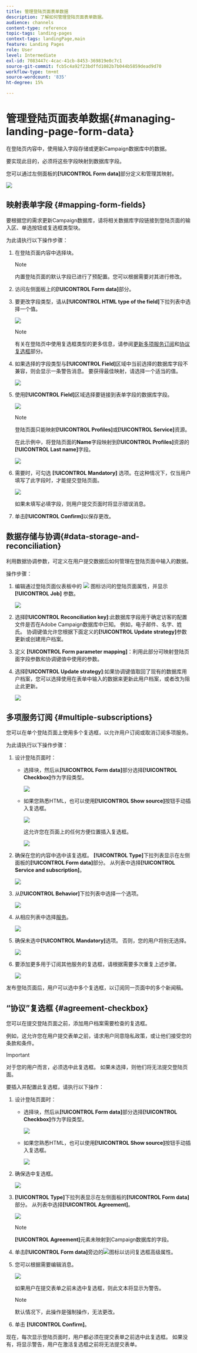 ```yaml
---
title: 管理登陆页面表单数据
description: 了解如何管理登陆页面表单数据。
audience: channels
content-type: reference
topic-tags: landing-pages
context-tags: landingPage,main
feature: Landing Pages
role: User
level: Intermediate
exl-id: 7083447c-4cac-41cb-8453-369819e0c7c1
source-git-commit: fcb5c4a92f23bdffd1082b7b044b5859dead9d70
workflow-type: tm+mt
source-wordcount: '835'
ht-degree: 15%

---
```


# 管理登陆页面表单数据{#managing-landing-page-form-data}

在登陆页内容中，使用输入字段存储或更新Campaign数据库中的数据。

要实现此目的，必须将这些字段映射到数据库字段。

您可以通过左侧面板的&#x200B;**[!UICONTROL Form data]**&#x200B;部分定义和管理其映射。

![](assets/lp_form-data.png)

## 映射表单字段 {#mapping-form-fields}

要根据您的需求更新Campaign数据库，请将相关数据库字段链接到登陆页面的输入区、单选按钮或复选框类型块。

为此请执行以下操作步骤：

1. 在登陆页面内容中选择块。

   >[!NOTE]
   >
   >内置登陆页面的默认字段已进行了预配置。您可以根据需要对其进行修改。

1. 访问左侧面板上的&#x200B;**[!UICONTROL Form data]**&#x200B;部分。

1. 要更改字段类型，请从&#x200B;**[!UICONTROL HTML type of the field]**&#x200B;下拉列表中选择一个值。

   ![](assets/lp_html-field-type.png)

   >[!NOTE]
   >
   >有关在登陆页中使用复选框类型的更多信息，请参阅[更新多项服务订阅](#multiple-subscriptions)和[协议复选框](#agreement-checkbox)部分。

1. 如果选择的字段类型与&#x200B;**[!UICONTROL Field]**&#x200B;区域中当前选择的数据库字段不兼容，则会显示一条警告消息。 要获得最佳映射，请选择一个适当的值。

   ![](assets/lp_field-type-warning.png)

1. 使用&#x200B;**[!UICONTROL Field]**&#x200B;区域选择要链接到表单字段的数据库字段。

   ![](assets/lp_select-database-field.png)

   >[!NOTE]
   >
   >登陆页面只能映射&#x200B;**[!UICONTROL Profiles]**&#x200B;或&#x200B;**[!UICONTROL Service]**&#x200B;资源。

   在此示例中，将登陆页面的&#x200B;**Name**&#x200B;字段映射到&#x200B;**[!UICONTROL Profiles]**&#x200B;资源的&#x200B;**[!UICONTROL Last name]**&#x200B;字段。

   ![](assets/lp_database-field-example.png)

1. 需要时，可勾选 **[!UICONTROL Mandatory]** 选项。在这种情况下，仅当用户填写了此字段时，才能提交登陆页面。

   ![](assets/lp_mandatory-option.png)

   如果未填写必填字段，则用户提交页面时将显示错误消息。

1. 单击&#x200B;**[!UICONTROL Confirm]**&#x200B;以保存更改。

<!--If you choose a mandatory **[!UICONTROL Checkbox]**, make sure that it is of **[!UICONTROL Field]** type.-->

## 数据存储与协调{#data-storage-and-reconciliation}

利用数据协调参数，可定义在用户提交数据后如何管理在登陆页面中输入的数据。

操作步骤：

1. 编辑通过登陆页面仪表板中的 ![](assets/edit_darkgrey-24px.png) 图标访问的登陆页面属性，并显示 **[!UICONTROL Job]** 参数。

   ![](assets/lp_parameters_job.png)

1. 选择&#x200B;**[!UICONTROL Reconciliation key]**:此数据库字段用于确定访客的配置文件是否在Adobe Campaign数据库中已知。 例如，电子邮件、名字、姓氏。 协调键值允许您根据下面定义的&#x200B;**[!UICONTROL Update strategy]**&#x200B;参数更新或创建用户档案。

1. 定义 **[!UICONTROL Form parameter mapping]**：利用此部分可映射登陆页面字段参数和协调键值中使用的参数。

1. 选择&#x200B;**[!UICONTROL Update strategy]**:如果协调键值取回了现有的数据库用户档案，您可以选择使用在表单中输入的数据来更新此用户档案，或者改为阻止此更新。

   ![](assets/lp_parameters_update-strategy.png)

## 多项服务订阅 {#multiple-subscriptions}

您可以在单个登陆页面上使用多个复选框，以允许用户订阅或取消订阅多项服务。

为此请执行以下操作步骤：

1. 设计登陆页面时：

   * 选择块，然后从&#x200B;**[!UICONTROL Form data]**&#x200B;部分选择&#x200B;**[!UICONTROL Checkbox]**&#x200B;作为字段类型。

      ![](assets/lp_field-type-checkbox.png)

   * 如果您熟悉HTML，也可以使用&#x200B;**[!UICONTROL Show source]**&#x200B;按钮手动插入复选框。

      ![](assets/lp_show_source.png)

      这允许您在页面上的任何方便位置插入复选框。

      ![](assets/lp_manual-checkbox.png)

1. 确保在您的内容中选中该复选框。 **[!UICONTROL Type]**&#x200B;下拉列表显示在左侧面板的&#x200B;**[!UICONTROL Form data]**&#x200B;部分。 从列表中选择&#x200B;**[!UICONTROL Service and subscription]**。

   ![](assets/lp_service-and-subscription.png)

1. 从&#x200B;**[!UICONTROL Behavior]**&#x200B;下拉列表中选择一个选项。

   ![](assets/lp_checkbox-behavior.png)

1. 从相应列表中选择[服务](../../audiences/using/creating-a-service.md)。

   ![](assets/lp_checkbox-service.png)

1. 确保未选中&#x200B;**[!UICONTROL Mandatory]**&#x200B;选项。 否则，您的用户将别无选择。

   ![](assets/lp_uncheck-mandatory.png)

1. 要添加更多用于订阅其他服务的复选框，请根据需要多次重复上述步骤。

   ![](assets/lp_multiple-checkboxes.png)

发布登陆页面后，用户可以选中多个复选框，以订阅同一页面中的多个新闻稿。

## “协议”复选框 {#agreement-checkbox}

您可以在提交登陆页面之前，添加用户档案需要检查的复选框。

例如，这允许您在用户提交表单之前，请求用户同意隐私政策，或让他们接受您的条款和条件。

>[!IMPORTANT]
>
>对于您的用户而言，必须选中此复选框。 如果未选择，则他们将无法提交登陆页面。

要插入并配置此复选框，请执行以下操作：

1. 设计登陆页面时：

   * 选择块，然后从&#x200B;**[!UICONTROL Form data]**&#x200B;部分选择&#x200B;**[!UICONTROL Checkbox]**&#x200B;作为字段类型。

      ![](assets/lp_field-type-checkbox.png)

   * 如果您熟悉HTML，也可以使用&#x200B;**[!UICONTROL Show source]**&#x200B;按钮手动插入复选框。

      ![](assets/lp_show_source.png)

      <!--Manually insert a checkbox, such as in the example below:

      <!--Click **[!UICONTROL Hide source]**.-->

1. 确保选中复选框。

   ![](assets/lp_select_checkbox.png)

1. **[!UICONTROL Type]**&#x200B;下拉列表显示在左侧面板的&#x200B;**[!UICONTROL Form data]**&#x200B;部分。 从列表中选择&#x200B;**[!UICONTROL Agreement]**。

   ![](assets/lp_form_data_drop-down.png)

   >[!NOTE]
   >
   >**[!UICONTROL Agreement]**&#x200B;元素未映射到Campaign数据库的字段。

1. 单击&#x200B;**[!UICONTROL Form data]**&#x200B;旁边的![](assets/lp-properties-icon.png)图标以访问复选框高级属性。

1. 您可以根据需要编辑消息。

   ![](assets/lp_agreement_message.png)

   如果用户在提交表单之前未选中复选框，则此文本将显示为警告。

   >[!NOTE]
   >
   >默认情况下，此操作是强制操作，无法更改。

1. 单击 **[!UICONTROL Confirm]**。

现在，每次显示登陆页面时，用户都必须在提交表单之前选中此复选框。 如果没有，将显示警告，用户在激活复选框之前将无法提交表单。